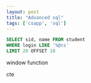 ```yaml
---
layout: post
title: "Advanced sql"
tags: ['csapp', 'sql']
---
```

```sql
SELECT sid, name FROM student
WHERE login LIKE '%@cs'
LIMIT 20 OFFSET 10
```

window function

cte